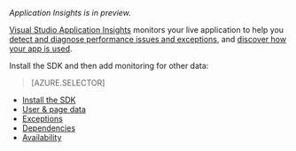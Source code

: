 
*Application Insights is in preview.*

<a name="selector1"></a>

[Visual Studio Application Insights](../articles/application-insights/app-insights-overview.md) monitors your live application to help you [detect and diagnose performance issues and exceptions](../articles/application-insights/app-insights-detect-triage-diagnose.md), and [discover how your app is used](../articles/application-insights/app-insights-overview-usage.md). 

Install the SDK and then add monitoring for other data:

> [AZURE.SELECTOR]
- [Install the SDK](../articles/application-insights/app-insights-asp-net.md#selector1)
- [User & page data](../articles/application-insights/app-insights-javascript.md#selector1)
- [Exceptions](../articles/application-insights/app-insights-asp-net-exceptions.md#selector1)
- [Dependencies](../articles/application-insights/app-insights-asp-net-dependencies.md#selector1)
- [Availability](../articles/application-insights/app-insights-monitor-web-app-availability.md#selector1)



<!--HONumber=Oct16_HO2-->


